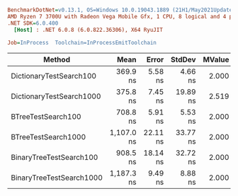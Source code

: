 ``` ini

BenchmarkDotNet=v0.13.1, OS=Windows 10.0.19043.1889 (21H1/May2021Update)
AMD Ryzen 7 3700U with Radeon Vega Mobile Gfx, 1 CPU, 8 logical and 4 physical cores
.NET SDK=6.0.400
  [Host] : .NET 6.0.8 (6.0.822.36306), X64 RyuJIT

Job=InProcess  Toolchain=InProcessEmitToolchain  

```
|                   Method |       Mean |    Error |   StdDev | MValue | Rank |
|------------------------- |-----------:|---------:|---------:|-------:|-----:|
|  DictionaryTestSearch100 |   369.9 ns |  5.58 ns |  4.66 ns |  2.000 |    1 |
| DictionaryTestSearch1000 |   375.8 ns |  7.45 ns | 19.89 ns |  2.519 |    1 |
|       BTreeTestSearch100 |   708.8 ns |  5.91 ns |  5.53 ns |  2.000 |    2 |
|      BTreeTestSearch1000 | 1,107.0 ns | 22.11 ns | 33.77 ns |  2.000 |    4 |
|  BinaryTreeTestSearch100 |   908.5 ns | 18.14 ns | 32.72 ns |  2.000 |    3 |
| BinaryTreeTestSearch1000 | 1,187.3 ns |  9.49 ns |  8.88 ns |  2.000 |    5 |
